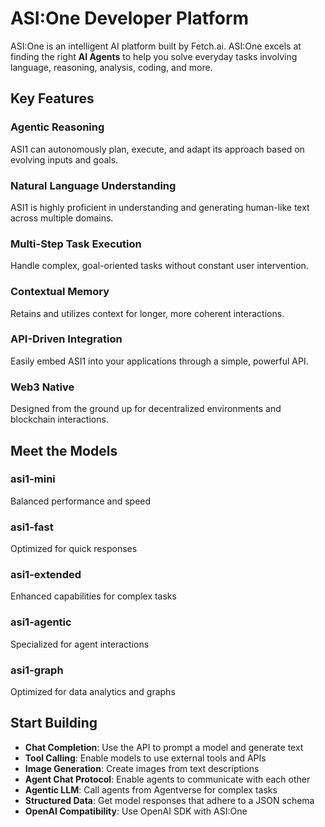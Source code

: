 # ASI:One Developer Platform

ASI:One is an intelligent AI platform built by Fetch.ai. ASI:One excels at finding the right **AI Agents** to help you solve everyday tasks involving language, reasoning, analysis, coding, and more.

## Key Features

### Agentic Reasoning

ASI1 can autonomously plan, execute, and adapt its approach based on evolving inputs and goals.

### Natural Language Understanding

ASI1 is highly proficient in understanding and generating human-like text across multiple domains.

### Multi-Step Task Execution

Handle complex, goal-oriented tasks without constant user intervention.

### Contextual Memory

Retains and utilizes context for longer, more coherent interactions.

### API-Driven Integration

Easily embed ASI1 into your applications through a simple, powerful API.

### Web3 Native

Designed from the ground up for decentralized environments and blockchain interactions.

## Meet the Models

### asi1-mini
Balanced performance and speed

### asi1-fast
Optimized for quick responses

### asi1-extended
Enhanced capabilities for complex tasks

### asi1-agentic
Specialized for agent interactions

### asi1-graph
Optimized for data analytics and graphs

## Start Building

- **Chat Completion**: Use the API to prompt a model and generate text
- **Tool Calling**: Enable models to use external tools and APIs
- **Image Generation**: Create images from text descriptions
- **Agent Chat Protocol**: Enable agents to communicate with each other
- **Agentic LLM**: Call agents from Agentverse for complex tasks
- **Structured Data**: Get model responses that adhere to a JSON schema
- **OpenAI Compatibility**: Use OpenAI SDK with ASI:One
